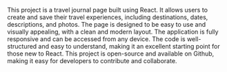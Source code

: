 This project is a travel journal page built using React. It allows users to create and save their travel experiences, including destinations, dates, descriptions, and photos. The page is designed to be easy to use and visually appealing, with a clean and modern layout. The application is fully responsive and can be accessed from any device. The code is well-structured and easy to understand, making it an excellent starting point for those new to React. This project is open-source and available on Github, making it easy for developers to contribute and collaborate.
